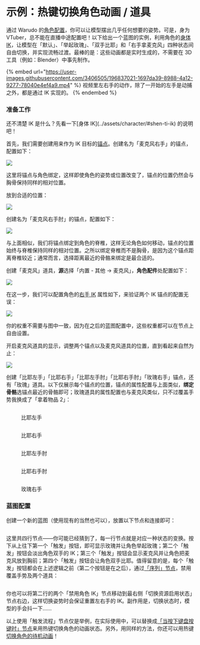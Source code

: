 # 示例：热键切换角色动画 / 道具

通过 Warudo 的[角色配置](../assets/character/)，你可以让模型摆出几乎任何想要的姿势。可是，身为 VTuber，总不能在直播中途配置吧！以下给出一个蓝图的实例，利用角色的[身体 IK](../assets/character/#shen-ti-ik)，让模型在「默认」、「举起玫瑰」、「双手比耶」和「右手拿麦克风」四种状态间自由切换，并实现流畅过渡。最棒的是：这些动画都是实时生成的，不需要在 3D 工具（例如：Blender）中事先制作。

{% embed url="https://user-images.githubusercontent.com/3406505/196837021-1697da39-8988-4a12-9277-78040e4ef4a9.mp4" %}
视频里左右手的动作，除了一开始的左手是动捕之外，都是通过 IK 实现的。
{% endembed %}

### 准备工作

<div className="hint hint-info">
还不清楚 IK 是什么？先看一下[身体 IK](../assets/character/#shen-ti-ik) 的说明吧！
</div>

首先，我们需要创建用来作为 IK 目标的[锚点](../assets/anchor.md)。创建名为「麦克风右手」的锚点，配置如下：

![](</images/image (13) (1).png>)

<div className="hint hint-info">
这里将锚点与角色绑定，这样即使角色的姿势或位置改变了，锚点的位置仍然会与胸骨保持同样的相对位置。
</div>

放到合适的位置：

![](/images/Warudo\_2022-10-19-19-06-05\_1024x1024.png)

创建名为「麦克风右手肘」的锚点，配置如下：

![](</images/image (6) (2).png>)

<div className="hint hint-info">
与上面相似，我们将锚点绑定到角色的脊椎，这样无论角色如何移动，锚点的位置始终与脊椎保持同样的相对位置。之所以绑定脊椎而不是胸骨，是因为这个锚点距离脊椎较近；通常而言，选择距离最近的骨骼来绑定是最合适的。
</div>

创建「麦克风」道具，**源**选择「内置 - 其他 -> 麦克风」，**角色配件**处配置如下：

![](</images/image (8) (2).png>)

在这一步，我们可以配置角色的[右手 IK](../assets/character/#shen-ti-ik) 属性如下，来验证两个 IK 锚点的配置无误：

![](</images/image (12) (1).png>)

<div className="hint hint-info">
你的权重不需要与图中一致，因为在之后的蓝图配置中，这些权重都可以在节点上自由设置。
</div>

开启麦克风道具的显示，调整两个锚点以及麦克风道具的位置，直到看起来自然为止：

![](/images/Warudo\_2022-10-19-19-20-44\_1024x1024.png)

创建「比耶左手」「比耶右手」「比耶左手肘」「比耶右手肘」「玫瑰右手」锚点，还有「玫瑰」道具。以下仅展示每个锚点的位置，锚点的属性配置与上面类似，**绑定骨骼**选锚点最近的骨骼即可；玫瑰道具的属性配置也与麦克风类似，只不过覆盖手势我换成了「拿着物品 2」：

<div>

<figure><img src="/images/Warudo_2022-10-19-19-06-24_1024x1024.png" alt="" /><figcaption><p>比耶左手</p></figcaption></figure>

 

<figure><img src="/images/Warudo_2022-10-19-19-06-21_1024x1024.png" alt="" /><figcaption><p>比耶右手</p></figcaption></figure>

 

<figure><img src="/images/Warudo_2022-10-19-19-06-28_1024x1024.png" alt="" /><figcaption><p>比耶左手肘</p></figcaption></figure>

 

<figure><img src="/images/Warudo_2022-10-19-19-06-27_1024x1024.png" alt="" /><figcaption><p>比耶右手肘</p></figcaption></figure>

 

<figure><img src="/images/Warudo_2022-10-19-19-06-33_1024x1024.png" alt="" /><figcaption><p>玫瑰右手</p></figcaption></figure>

</div>

### 蓝图配置

创建一个新的蓝图（使用现有的当然也可以），放置以下节点和连接即可：

<figure><img src="/images/image (10).png" alt="" /><figcaption></figcaption></figure>

这里共四行节点——你可能已经猜到了，每一行节点就是对应一种状态的变换。按下从上往下第一个「触发」按钮，即可显示玫瑰并让角色举起玫瑰；第二个「触发」按钮会淡出角色双手的 IK；第三个「触发」按钮会显示麦克风并让角色把麦克风放到胸前；第四个「触发」按钮会让角色双手比耶。值得留意的是，每个「触发」按钮都会在上述逻辑之前（第二个按钮是在之后），通过[「序列」节点](advanced-nodes.md#liu-kong-zhi)，禁用覆盖手势及两个道具：

<figure><img src="/images/image (9) (1).png" alt="" /><figcaption></figcaption></figure>

<div className="hint hint-info">
你也可以将第二行的两个「禁用角色 IK」节点移动到最右侧「切换资源启用状态」节点右边，这样切换姿势时会保证重置左右手的 IK。副作用是，切换状态时，模型的手会抖一下……
</div>

以上使用「触发流程」节点仅是举例，在实际使用中，可以替换成[「当按下键盘按键时」节点](basic-nodes.md#shi-jian)来用热键切换角色的动画状态。另外，用同样的方法，你还可以用热键[切换角色的待机动画](basic-nodes.md#jiao-se)！
